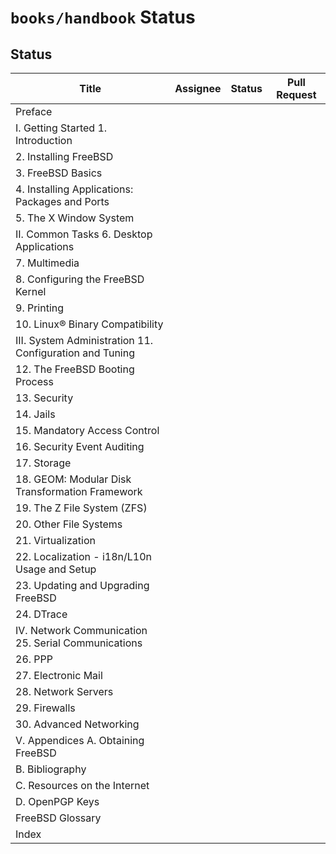 # `books/handbook` Status

## Status

| Title | Assignee | Status | Pull Request |  
|-|:-:|:-:|:-:|  
| Preface ||||  
| I. Getting Started 1. Introduction ||||  
| 2. Installing FreeBSD ||||  
| 3. FreeBSD Basics ||||  
| 4. Installing Applications: Packages and Ports ||||  
| 5. The X Window System ||||  
| II. Common Tasks 6. Desktop Applications ||||  
| 7. Multimedia ||||  
| 8. Configuring the FreeBSD Kernel ||||  
| 9. Printing ||||  
| 10. Linux® Binary Compatibility ||||  
| III. System Administration 11. Configuration and Tuning ||||  
| 12. The FreeBSD Booting Process ||||  
| 13. Security ||||  
| 14. Jails ||||  
| 15. Mandatory Access Control ||||  
| 16. Security Event Auditing ||||  
| 17. Storage ||||  
| 18. GEOM: Modular Disk Transformation Framework ||||  
| 19. The Z File System (ZFS) ||||  
| 20. Other File Systems ||||  
| 21. Virtualization ||||  
| 22. Localization - i18n/L10n Usage and Setup ||||  
| 23. Updating and Upgrading FreeBSD ||||  
| 24. DTrace ||||  
| IV. Network Communication 25. Serial Communications ||||  
| 26. PPP ||||  
| 27. Electronic Mail ||||  
| 28. Network Servers ||||  
| 29. Firewalls ||||  
| 30. Advanced Networking ||||  
| V. Appendices A. Obtaining FreeBSD ||||  
| B. Bibliography ||||  
| C. Resources on the Internet ||||  
| D. OpenPGP Keys ||||  
| FreeBSD Glossary ||||  
| Index ||||  
